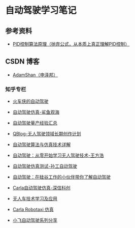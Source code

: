 # 自动驾驶学习笔记

## 参考资料

- [PID控制算法原理（抛弃公式，从本质上真正理解PID控制）][13]

## CSDN 博客

- [AdamShan（申泽邦）][14]

### 知乎专栏

- [火车侠的自动驾驶][1]
- [自动驾驶仿真-鲨鱼观海][2]
- [自动驾驶量产经验汇总][3]
- [QBlog-无人驾驶领域长期创作计划][4]
- [自动驾驶算法与仿真技术详解][5]
- [自动驾驶：从零开始学习无人驾驶技术-王方浩][6]
- [自动驾驶仿真测试-孙工自动驾驶][7]
- [自动驾驶：在硅谷工作的小伙伴带你了解自动驾驶][8]
- [Carla自动驾驶仿真-深信科创][9]
- [无人车技术学习及应用][10]
- [Carla Robotaxi 仿真][11]
- [小飞自动驾驶系列分享][12]

  [14]: https://blog.csdn.net/AdamShan
  [13]: https://zhuanlan.zhihu.com/p/39573490
  [1]: https://www.zhihu.com/column/c_1608829622761701376
  [2]: https://www.zhihu.com/column/c_1115187700181020672
  [3]: https://www.zhihu.com/column/crowdsourcing
  [4]: https://zhuanlan.zhihu.com/c_1284857874766966784
  [5]: https://www.zhihu.com/column/c_1495570544469102593
  [6]: https://www.zhihu.com/column/self-driving
  [7]: https://www.zhihu.com/column/adsimtest
  [8]: https://www.zhihu.com/column/zidongjiashi
  [9]: https://www.zhihu.com/column/c_1639223651328413696
  [10]: https://www.zhihu.com/column/c_157596688
  [11]: https://www.zhihu.com/column/c_1509207053185118208
  [12]: https://www.zhihu.com/column/c_1324712096148516864
